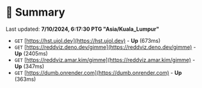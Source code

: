 # 📖 Summary
Last updated: **7/10/2024, 6:17:30 PTG "Asia/Kuala_Lumpur"**

- `GET` [https://hst.ujol.dev](https://hst.ujol.dev) - **Up** (673ms)
- `GET` [https://reddviz.deno.dev/gimme](https://reddviz.deno.dev/gimme) - **Up** (2405ms)
- `GET` [https://reddviz.amar.kim/gimme](https://reddviz.amar.kim/gimme) - **Up** (347ms)
- `GET` [https://dumb.onrender.com](https://dumb.onrender.com) - **Up** (363ms)
